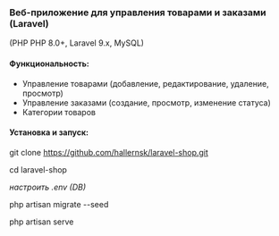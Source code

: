 ### Веб-приложение для управления товарами и заказами (Laravel)

(PHP PHP 8.0+, Laravel 9.x, MySQL)

#### Функциональность:

- Управление товарами (добавление, редактирование, удаление, просмотр)
- Управление заказами (создание, просмотр, изменение статуса)
- Категории товаров

#### Установка и запуск:

git clone https://github.com/hallernsk/laravel-shop.git

cd laravel-shop

*настроить .env (DB)*

php artisan migrate --seed

php artisan serve

